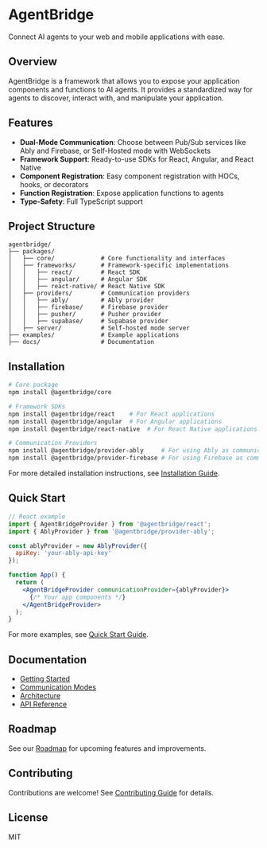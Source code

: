 # AgentBridge

Connect AI agents to your web and mobile applications with ease.

## Overview

AgentBridge is a framework that allows you to expose your application components and functions to AI agents. It provides a standardized way for agents to discover, interact with, and manipulate your application.

## Features

- **Dual-Mode Communication**: Choose between Pub/Sub services like Ably and Firebase, or Self-Hosted mode with WebSockets
- **Framework Support**: Ready-to-use SDKs for React, Angular, and React Native
- **Component Registration**: Easy component registration with HOCs, hooks, or decorators
- **Function Registration**: Expose application functions to agents
- **Type-Safety**: Full TypeScript support

## Project Structure

```
agentbridge/
├── packages/
│   ├── core/             # Core functionality and interfaces
│   ├── frameworks/       # Framework-specific implementations
│   │   ├── react/        # React SDK
│   │   ├── angular/      # Angular SDK
│   │   ├── react-native/ # React Native SDK
│   ├── providers/        # Communication providers
│   │   ├── ably/         # Ably provider
│   │   ├── firebase/     # Firebase provider
│   │   ├── pusher/       # Pusher provider
│   │   ├── supabase/     # Supabase provider
│   ├── server/           # Self-hosted mode server
├── examples/             # Example applications
├── docs/                 # Documentation
```

## Installation

```bash
# Core package
npm install @agentbridge/core

# Framework SDKs
npm install @agentbridge/react    # For React applications
npm install @agentbridge/angular  # For Angular applications
npm install @agentbridge/react-native  # For React Native applications

# Communication Providers
npm install @agentbridge/provider-ably     # For using Ably as communication provider
npm install @agentbridge/provider-firebase # For using Firebase as communication provider
```

For more detailed installation instructions, see [Installation Guide](docs/getting-started/installation.md).

## Quick Start

```jsx
// React example
import { AgentBridgeProvider } from '@agentbridge/react';
import { AblyProvider } from '@agentbridge/provider-ably';

const ablyProvider = new AblyProvider({
  apiKey: 'your-ably-api-key'
});

function App() {
  return (
    <AgentBridgeProvider communicationProvider={ablyProvider}>
      {/* Your app components */}
    </AgentBridgeProvider>
  );
}
```

For more examples, see [Quick Start Guide](docs/getting-started/quick-start.md).

## Documentation

- [Getting Started](docs/getting-started/quick-start.md)
- [Communication Modes](docs/getting-started/communication-modes.md)
- [Architecture](docs/core/architecture.md)
- [API Reference](docs/api/core.md)

## Roadmap

See our [Roadmap](docs/development/roadmap.md) for upcoming features and improvements.

## Contributing

Contributions are welcome! See [Contributing Guide](CONTRIBUTING.md) for details.

## License

MIT 